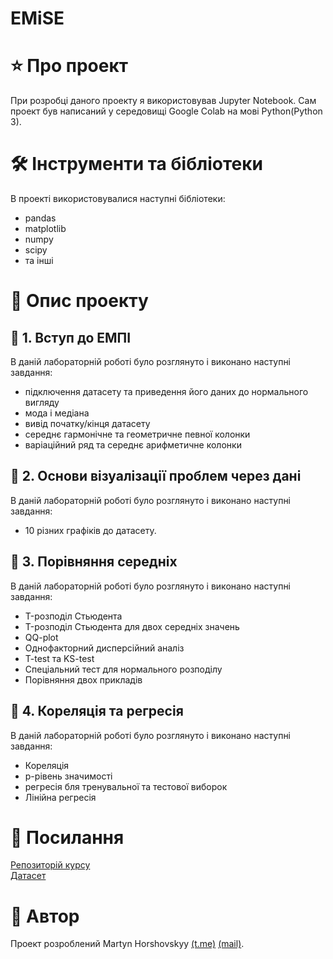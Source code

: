 # EMiSE

# :star: Про проект
При розробці даного проекту я використовував Jupyter Notebook. Сам проект був написаний у середовищі Google Colab на мові Python(Python 3).

# 🛠 Інструменти та бібліотеки
В проекті використовувалися наступні бібліотеки:
* pandas
* matplotlib
* numpy
* scipy
* та іншi

# 📜 Опис проекту
## 🔴 1. Вступ до ЕМПІ
В даній лабораторній роботі було розглянуто і виконано наступні завдання:
* підключення датасету та приведення його даних до нормального вигляду
* мода і медіана 
* вивід початку/кінця датасету
* середнє гармонічне та геометричне певної колонки
* варіаційний ряд та середнє арифметичне колонки

## 🔴 2. Основи візуалізації проблем через дані
В даній лабораторній роботі було розглянуто і виконано наступні завдання:
* 10 різних графіків до датасету.

## 🔴 3. Порівняння середніх
В даній лабораторній роботі було розглянуто і виконано наступні завдання:
* T-розподіл Стьюдента
* T-розподіл Стьюдента для двох середніх значень
* QQ-plot
* Однофакторний дисперсійний аналіз
* T-test та KS-test
* Спеціальний тест для нормального розподілу
* Порівняння двох прикладів

## 🔴 4. Кореляція та регресія
В даній лабораторній роботі було розглянуто і виконано наступні завдання:
* Кореляція
* p-рівень значимості 
* регресія бля тренувальної та тестової виборок
* Лінійна регресія

# :paperclip: Посилання
<a href="https://gitlab.com/targetflow/emise">Репозиторій курсу</a>  
<a href="https://api.opendota.com/api/players/104604745/matches">Датасет</a>


# 🧑 Автор
Проект розроблений Martyn Horshovskyy [(t.me)](https://t.me/taburetka322) [(mail)](https://martyn.horshovskyy@gmail.com).

